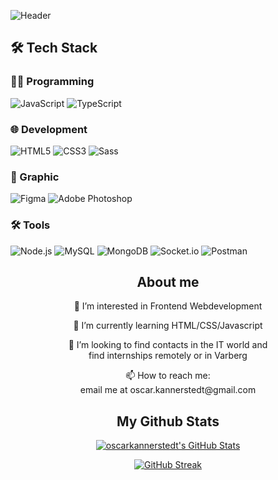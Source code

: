 ![Header](./github-background.png)
<!--
<h2 align="center">Technical skills </h2>
<p align="center">
  <a href="https://skillicons.dev">
     <img src="https://skillicons.dev/icons?i=html,css,sass,js,ts,react,vue,nodejs,express,vite,vscode,postman,mysql,mongodb,jest,figma&theme=dark" />
  </a>
</p>
-->
## 🛠️ Tech Stack

### 👨‍💻 Programming
<p align="left">
  <img src="https://img.shields.io/badge/JavaScript-black?style=for-the-badge&logo=javascript" alt="JavaScript" />
  <img src="https://img.shields.io/badge/TypeScript-black?style=for-the-badge&logo=typescript" alt="TypeScript" />
</p>

### 🌐 Development
<p align="left">
  <img src="https://img.shields.io/badge/HTML5-black?style=for-the-badge&logo=html5" alt="HTML5" />
  <img src="https://img.shields.io/badge/CSS3-black?style=for-the-badge&logo=css3" alt="CSS3" />
  <img src="https://img.shields.io/badge/Sass-black?style=for-the-badge&logo=sass" alt="Sass" />
</p>

### 🎨 Graphic
<p align="left">
  <img src="https://img.shields.io/badge/Figma-black?style=for-the-badge&logo=figma" alt="Figma" />
  <img src="https://img.shields.io/badge/Adobe%20Photoshop-black?style=for-the-badge&logo=adobe%20photoshop" alt="Adobe Photoshop" />
</p>

### 🛠️ Tools
<p align="left">
  <img src="https://img.shields.io/badge/Node.js-black?style=for-the-badge&logo=node.js" alt="Node.js" />
  <img src="https://img.shields.io/badge/MySQL-black?style=for-the-badge&logo=mysql" alt="MySQL" />
  <img src="https://img.shields.io/badge/MongoDB-black?style=for-the-badge&logo=mongodb" alt="MongoDB" />
  <img src="https://img.shields.io/badge/Socket.io-black?style=for-the-badge&logo=socket.io" alt="Socket.io" />
  <img src="https://img.shields.io/badge/Postman-black?style=for-the-badge&logo=postman" alt="Postman" />
</p>

<h2 align="center">About me</h2>
<p align="center"> 👀 I’m interested in Frontend Webdevelopment</p>
<p align="center">🌱 I’m currently learning HTML/CSS/Javascript</p>
<p align="center">👯 I’m looking to find contacts in the IT world and <br> find internships remotely or in Varberg</p>
<p align="center">📫 How to reach me: <br> email me at oscar.kannerstedt@gmail.com</p>

<h2 align="center">My Github Stats</h2>
<div align="center">
<a href="https://awesome-github-stats.azurewebsites.net/index.html??cardType=level&theme=highcontrast&preferLogin=false"><img alt="oscarkannerstedt's GitHub Stats" src="https://awesome-github-stats.azurewebsites.net/user-stats/oscarkannerstedt?cardType=level&theme=highcontrast&preferLogin=false"/></a>

<a href="https://git.io/streak-stats"><img src="https://github-readme-streak-stats.herokuapp.com?user=oscarkannerstedt&theme=highcontrast" alt="GitHub Streak" /></a>
</div>

<!--
**oscarkannerstedt/oscarkannerstedt** is a ✨ _special_ ✨ repository because its `README.md` (this file) appears on your GitHub profile.

![Anurag's GitHub stats](https://github-readme-stats.vercel.app/api?username=anuraghazra&show_icons=true&theme=radical)
<a href="https://git.io/streak-stats"><img src="https://github-readme-streak-stats.herokuapp.com?user=oscarkannerstedt&theme=shadow-red&hide_border=true&border_radius=10.2" alt="GitHub Streak" /></a>

![Top Langs](https://github-readme-stats.vercel.app/api/top-langs/?username=anuraghazra&layout=compact)

Here are some ideas to get you started:
- 👋 Hi, I’m @oscarkannerstedt
- 👀 I’m interested in Frontend Webdevelopment
- 🌱 I’m currently learning HTML/CSS/Javascript
- 👯 I’m looking to find contacts in the IT world and find internships remotely or in Varberg
- 📫 How to reach me: email me at oscar.kannerstedt@gmail.com
-->

